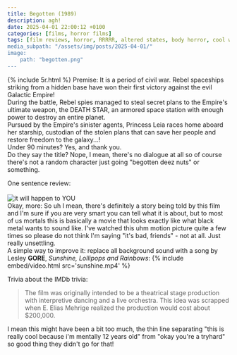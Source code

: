 ```yaml
---
title: Begotten (1989)
description: agh!
date: 2025-04-01 22:00:12 +0100
categories: [films, horror films]
tags: [film reviews, horror, RRRRR, altered states, body horror, cool weird crap, what the hell was that, pretty metal, shorts, long hair is scary, they don't say the title]
media_subpath: "/assets/img/posts/2025-04-01/"
image:
    path: "begotten.png"
---
```

{% include 5r.html %}
<span class="reviewsection">Premise:</span> It is a period of civil war. Rebel spaceships striking from a hidden base have won their first victory against the evil Galactic Empire!<br/>During the battle, Rebel spies managed to steal secret plans to the Empire's ultimate weapon, the DEATH STAR, an armored space station with enough power to destroy an entire planet.<br/>Pursued by the Empire's sinister agents, Princess Leia races home aboard her starship, custodian of the stolen plans that can save her people and restore freedom to the galaxy...!<br/>
<span class="reviewsection">Under 90 minutes?</span> Yes, and thank you.<br/>
<span class="reviewsection">Do they say the title?</span> Nope, I mean, there's no dialogue at all so of course there's not a random character just going "begotten deez nuts" or something.

<span class="reviewsection">One sentence review:</span><br/><br/>![it will happen to YOU](abeit.gif)
<br/>
<span class="reviewsection">Okay, more:</span> So uh I mean, there's definitely a story being told by this film and I'm sure if you are very smart you can tell what it is about, but to most of us mortals this is basically a movie that looks exactly like what black metal wants to sound like. I've watched this uhm motion picture quite a few times so please do not think I'm saying "it's bad, friends" - not at all. Just really unsettling.<br/>
<span class="reviewsection">A simple way to improve it:</span> replace all background sound with a song by Lesley **GORE**, *Sunshine, Lollipops and Rainbows*:
{% include embed/video.html src='sunshine.mp4' %}

<span class="reviewsection">Trivia about the IMDb trivia:</span>
> The film was originally intended to be a theatrical stage production with interpretive dancing and a live orchestra. This idea was scrapped when E. Elias Mehrige realized the production would cost about $200,000.

I mean this might have been a bit too much, the thin line separating "this is really cool because i'm mentally 12 years old" from "okay you're a tryhard" so good thing they didn't go for that!
